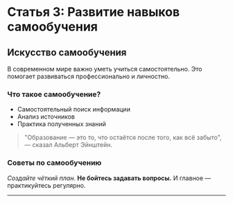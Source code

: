 # Статья 3: Развитие навыков самообучения

## Искусство самообучения

В современном мире важно уметь учиться самостоятельно. Это помогает развиваться профессионально и личностно.

### Что такое самообучение?

- Самостоятельный поиск информации
- Анализ источников
- Практика полученных знаний

> "Образование — это то, что остаётся после того, как всё забыто", — сказал Альберт Эйнштейн.

### Советы по самообучению

*Создайте чёткий план.* **Не бойтесь задавать вопросы.** И главное — практикуйтесь регулярно.

---
